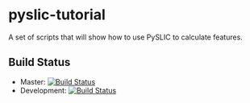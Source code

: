 # pyslic-tutorial

A set of scripts that will show how to use PySLIC to calculate features.

## Build Status

* Master: [![Build Status](https://travis-ci.org/icaoberg/pyslic-tutorial.svg?branch=master)](https://travis-ci.org/icaoberg/pyslic-tutorial)
* Development: [![Build Status](https://travis-ci.org/icaoberg/pyslic-tutorial.svg?branch=dev)](https://travis-ci.org/icaoberg/pyslic-tutorial)